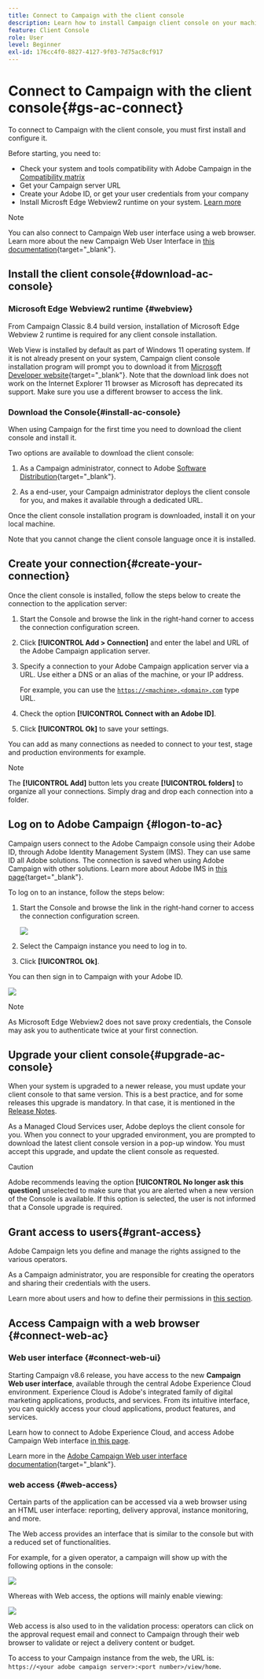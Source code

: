 ```yaml
---
title: Connect to Campaign with the client console
description: Learn how to install Campaign client console on your machine and connect to Adobe Campaign
feature: Client Console
role: User
level: Beginner
exl-id: 176cc4f0-8827-4127-9f03-7d75ac8cf917
---
```

# Connect to Campaign with the client console{#gs-ac-connect}

To connect to Campaign with the client console, you must first install and configure it.

Before starting, you need to:

* Check your system and tools compatibility with Adobe Campaign in the [Compatibility matrix](compatibility-matrix.md)
* Get your Campaign server URL 
* Create your Adobe ID, or get your user credentials from your company
* Install Microsft Edge Webview2 runtime on your system. [Learn more](#webview)


>[!NOTE]
>
>You can also connect to Campaign Web user interface using a web browser. Learn more about the new Campaign Web User Interface in [this documentation](https://experienceleague.adobe.com/docs/campaign-web/v8/campaign-web-home.html){target="_blank"}.


## Install the client console{#download-ac-console}

### Microsoft Edge Webview2 runtime {#webview}

From Campaign Classic 8.4 build version, installation of Microsoft Edge Webview 2 runtime is required for any client console installation.

Web View is installed by default as part of Windows 11 operating system. If it is not already present on your system, Campaign client console installation program will prompt you to download it from [Microsoft Developer website](http://www.adobe.com/go/acc-ms-webview2-runtime-download){target="_blank"}. Note that the download link does not work on the Internet Explorer 11 browser as Microsoft has deprecated its support. Make sure you use a different browser to access the link.

### Download the Console{#install-ac-console}

When using Campaign for the first time you need to download the client console and install it. 

Two options are available to download the client console:

1. As a Campaign administrator, connect to Adobe [Software Distribution](https://experience.adobe.com/#/downloads/content/software-distribution/en/campaign.html){target="_blank"}.

1. As a end-user, your Campaign administrator deploys the client console for you, and makes it available through a dedicated URL.

Once the client console installation program is downloaded, install it on your local machine.

Note that you cannot change the client console language once it is installed.

## Create your connection{#create-your-connection}

Once the client console is installed, follow the steps below to create the connection to the application server:

1. Start the Console and browse the link in the right-hand corner to access the connection configuration screen.

1. Click **[!UICONTROL Add > Connection]** and enter the label and URL of the Adobe Campaign application server.

1. Specify a connection to your Adobe Campaign application server via a URL. Use either a DNS or an alias of the machine, or your IP address.

   For example, you can use the [`https://<machine>.<domain>.com`](https://myserver.adobe.com) type URL.

1. Check the option **[!UICONTROL Connect with an Adobe ID]**.

1. Click **[!UICONTROL Ok]** to save your settings.

You can add as many connections as needed to connect to your test, stage and production environments for example.

>[!NOTE]
>
>The **[!UICONTROL Add]** button lets you create **[!UICONTROL folders]** to organize all your connections. Simply drag and drop each connection into a folder.

## Log on to Adobe Campaign {#logon-to-ac}

Campaign users connect to the Adobe Campaign console using their Adobe ID, through Adobe Identity Management System (IMS). They can use same ID all Adobe solutions. The connection is saved when using Adobe Campaign with other solutions. Learn more about Adobe IMS in [this page](https://helpx.adobe.com/enterprise/using/identity.html){target="_blank"}.

To log on to an instance, follow the steps below:

1. Start the Console and browse the link in the right-hand corner to access the connection configuration screen.

   ![](assets/connectToCampaign.png) 

1. Select the Campaign instance you need to log in to.

1. Click **[!UICONTROL Ok]**.

You can then sign in to Campaign with your Adobe ID.

![](assets/adobeID.png) 

>[!NOTE]
>
>As Microsoft Edge Webview2 does not save proxy credentials, the Console may ask you to authenticate twice at your first connection.

## Upgrade your client console{#upgrade-ac-console}

When your system is upgraded to a newer release, you must update your client console to that same version. This is a best practice, and for some releases this upgrade is mandatory. In that case, it is mentioned in the [Release Notes](release-notes.md).

As a Managed Cloud Services user, Adobe deploys the client console for you. When you connect to your upgraded environment, you are prompted to download the latest client console version in a pop-up window. You must accept this upgrade, and update the client console as requested.

>[!CAUTION]
>
>Adobe recommends leaving the option **[!UICONTROL No longer ask this question]** unselected to make sure that you are alerted when a new version of the Console is available. If this option is selected, the user is not informed that a Console upgrade is required.
>



## Grant access to users{#grant-access}

Adobe Campaign lets you define and manage the rights assigned to the various operators.

As a Campaign administrator, you are responsible for creating the operators and sharing their credentials with the users. 

Learn more about users and how to define their permissions in [this section](gs-permissions.md).


## Access Campaign with a web browser {#connect-web-ac}

### Web user interface {#connect-web-ui}

Starting Campaign v8.6 release, you have access to the new **Campaign Web user interface**, available through the central Adobe Experience Cloud environment. Experience Cloud is Adobe's integrated family of digital marketing applications, products, and services. From its intuitive interface, you can quickly access your cloud applications, product features, and services. 

Learn how to connect to Adobe Experience Cloud, and access Adobe Campaign Web interface [in this page](campaign-ui.md#ac-web-ui).

Learn more in the [Adobe Campaign Web user interface documentation](https://experienceleague.adobe.com/en/docs/campaign-web/v8/campaign-web-home){target="_blank"}.

### web access {#web-access} 

Certain parts of the application can be accessed via a web browser using an HTML user interface: reporting, delivery approval, instance monitoring, and more. 

The Web access provides an interface that is similar to the console but with a reduced set of functionalities.

For example, for a given operator, a campaign will show up with the following options in the console:

![](assets/campaign-from-console.png)

Whereas with Web access, the options will mainly enable viewing:

![](assets/campaign-from-web.png)

Web access is also used to in the validation process: operators can click on the approval request email and connect to Campaign through their web browser to validate or reject a delivery content or budget.

To access to your Campaign instance from the web, the URL is:  `https://<your adobe campaign server>:<port number>/view/home`.
